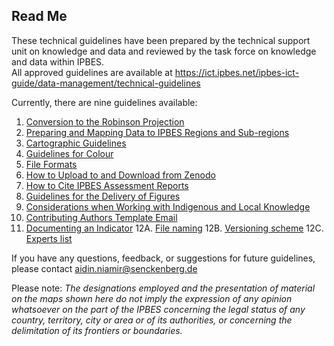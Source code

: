 ## Read Me

These technical guidelines have been prepared by the technical support
unit on knowledge and data and reviewed by the task force on knowledge
and data within IPBES.  
All approved guidelines are available at
<https://ict.ipbes.net/ipbes-ict-guide/data-management/technical-guidelines>

Currently, there are nine guidelines available:  
1. [Conversion to the Robinson
Projection](https://jkumagai96.github.io/Technical-Guideline-Series/robinson_projection_v2)  
2. [Preparing and Mapping Data to IPBES Regions and
Sub-regions](https://jkumagai96.github.io/Technical-Guideline-Series/mapping_regions_v2)  
3. [Cartographic
Guidelines](https://jkumagai96.github.io/Technical-Guideline-Series/cartograhic_guidelines_v2)    
4. [Guidelines for
Colour](https://jkumagai96.github.io/Technical-Guideline-Series/guidelines-for-color)  
5. [File
Formats](https://jkumagai96.github.io/Technical-Guideline-Series/FileFormats)  
6. [How to Upload to and Download from
Zenodo](https://jkumagai96.github.io/Technical-Guideline-Series/How-to-upload-and-download-from-Zenodo)    
7. [How to Cite IPBES Assessment
Reports](https://jkumagai96.github.io/Technical-Guideline-Series/suggested_citations)  
8. [Guidelines for the Delivery of 
Figures](https://jkumagai96.github.io/Technical-Guideline-Series/figures)  
9. [Considerations when Working with Indigenous and Local
Knowledge](https://jkumagai96.github.io/Technical-Guideline-Series/ILK_considerations)  
10. [Contributing Authors Template Email](https://jkumagai96.github.io/Technical-Guideline-Series/Contributing-authors-template)  
11. [Documenting an Indicator](https://jkumagai96.github.io/Technical-Guideline-Series/Documenting_an_indicator)
12A. [File naming](https://ict.ipbes.net/ipbes-ict-guide/data-management/technical-guidelines/part-12a-file-naming)
12B. [Versioning scheme](https://ict.ipbes.net/ipbes-ict-guide/data-management/technical-guidelines/part-12b-versioning-scheme)
12C. [Experts list](https://ict.ipbes.net/ipbes-ict-guide/data-management/technical-guidelines/part-12c-experts-list)

If you have any questions, feedback, or suggestions for future
guidelines, please contact <aidin.niamir@senckenberg.de>

Please note: *The designations employed and the presentation of material
on the maps shown here do not imply the expression of any opinion
whatsoever on the part of the IPBES concerning the legal status of any
country, territory, city or area or of its authorities, or concerning
the delimitation of its frontiers or boundaries.*
